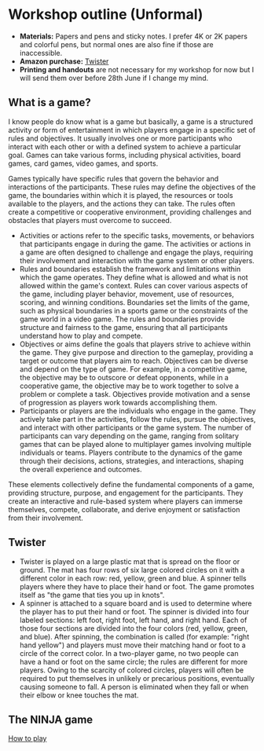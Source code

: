 # Workshop outline (Unformal)
- __Materials:__ Papers and pens and sticky notes. I prefer 4K or 2K papers and colorful pens, but normal ones are also fine if those are inaccessible.
- __Amazon purchase:__ [Twister](https://www.amazon.co.uk/Hasbro-98831-Twister-Game/dp/B008J87PVC)
- __Printing and handouts__ are not necessary for my workshop for now but I will send them over before 28th June if I change my mind.
## What is a game?

I know people do know what is a game but basically, a game is a structured activity or form of entertainment in which players engage in a specific set of rules and objectives. It usually involves one or more participants who interact with each other or with a defined system to achieve a particular goal. Games can take various forms, including physical activities, board games, card games, video games, and sports.

Games typically have specific rules that govern the behavior and interactions of the participants. These rules may define the objectives of the game, the boundaries within which it is played, the resources or tools available to the players, and the actions they can take. The rules often create a competitive or cooperative environment, providing challenges and obstacles that players must overcome to succeed.

- Activities or actions refer to the specific tasks, movements, or behaviors that participants engage in during the game. The activities or actions in a game are often designed to challenge and engage the plays, requiring their involvement and interaction with the game system
  or other players.
- Rules and boundaries establish the framework and limitations within which the game operates. They define what is allowed and what is not allowed within the game's context. Rules can cover various aspects of the game, including player behavior, movement, use of resources,
   scoring, and winning conditions. Boundaries set the limits of the game, such as physical boundaries in a sports game or the constraints of the game world in a video game. The rules and boundaries provide structure and fairness to the game, ensuring that all participants
   understand how to play and compete.
- Objectives or aims define the goals that players strive to achieve within the game. They give purpose and direction to the gameplay, providing a target or outcome that players aim to reach. Objectives can be diverse and depend on the type of game. For example, in a
  competitive game, the objective may be to outscore or defeat opponents, while in a cooperative game, the objective may be to work together to solve a problem or complete a task. Objectives provide motivation and a sense of progression as players work towards accomplishing
   them.
- Participants or players are the individuals who engage in the game. They actively take part in the activities, follow the rules, pursue the objectives, and interact with other participants or the game system. The number of participants can vary depending on the game,
  ranging from solitary games that can be played alone to multiplayer games involving multiple individuals or teams. Players contribute to the dynamics of the game through their decisions, actions, strategies, and interactions, shaping the overall experience and outcomes.

These elements collectively define the fundamental components of a game, providing structure, purpose, and engagement for the participants. They create an interactive and rule-based system where players can immerse themselves, compete, collaborate, and derive enjoyment
or satisfaction from their involvement.
## Twister
- Twister is played on a large plastic mat that is spread on the floor or ground. The mat has four rows of six large colored circles on it with a different color in each row: red, yellow, green and blue. A spinner tells players where they have to place their hand or foot.
  The game promotes itself as "the game that ties you up in knots".
- A spinner is attached to a square board and is used to determine where the player has to put their hand or foot. The spinner is divided into four labeled sections: left foot, right foot, left hand, and right hand. Each of those four sections are divided into the four colors (red, yellow, green, and blue). After spinning, the combination is called (for example: "right hand yellow") and players must move their matching hand or foot to a circle of the correct color. In a two-player game, no two people can have a hand or foot on the same circle; the rules are different for more players. Owing to the scarcity of colored circles, players will often be required to put themselves in unlikely or precarious positions, eventually causing someone to fall. A person is eliminated when they fall or when their elbow or knee touches the mat.
## The NINJA game
[How to play](https://frugalfun4boys.com/how-to-play-the-game-ninja/)
